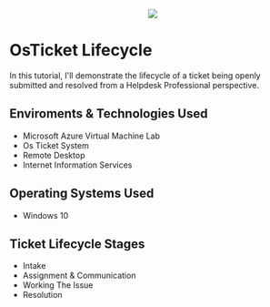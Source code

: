 <p align= "center">
<img src= "https://imgur.com/r4klOFm.png"/>
</p>

<h1>OsTicket Lifecycle </h1>
In this tutorial, I'll demonstrate the lifecycle of a ticket being openly submitted and resolved from a Helpdesk Professional perspective.

<h2>Enviroments & Technologies Used</h2>

  - Microsoft Azure Virtual Machine Lab
  - Os Ticket System
  - Remote Desktop
  - Internet Information Services

<h2>Operating Systems Used</h2>

  - Windows 10

<h2>Ticket Lifecycle Stages</h2>

- Intake
- Assignment & Communication
- Working The Issue
- Resolution
